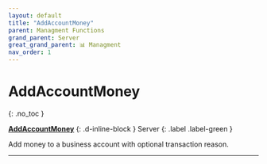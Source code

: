 ```yaml
---
layout: default
title: "AddAccountMoney"
parent: Managment Functions
grand_parent: Server
great_grand_parent: 📊 Managment
nav_order: 1
---
```


# AddAccountMoney
{: .no_toc }

**[AddAccountMoney](AddAccountMoney.md)**
{: .d-inline-block }
Server
{: .label .label-green }

Add money to a business account with optional transaction reason.

---